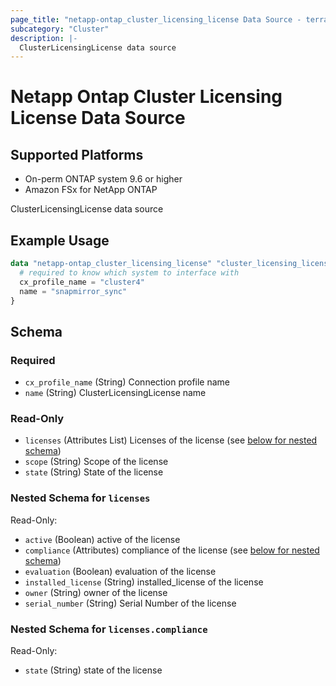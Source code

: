 ```yaml
---
page_title: "netapp-ontap_cluster_licensing_license Data Source - terraform-provider-netapp-ontap"
subcategory: "Cluster"
description: |-
  ClusterLicensingLicense data source
---
```


# Netapp Ontap Cluster Licensing License Data Source

## Supported Platforms
* On-perm ONTAP system 9.6 or higher
* Amazon FSx for NetApp ONTAP

ClusterLicensingLicense data source
## Example Usage
```terraform
data "netapp-ontap_cluster_licensing_license" "cluster_licensing_license" {
  # required to know which system to interface with
  cx_profile_name = "cluster4"
  name = "snapmirror_sync"
}
```

<!-- schema generated by tfplugindocs -->
## Schema

### Required

- `cx_profile_name` (String) Connection profile name
- `name` (String) ClusterLicensingLicense name

### Read-Only

- `licenses` (Attributes List) Licenses of the license (see [below for nested schema](#nestedatt--licenses))
- `scope` (String) Scope of the license
- `state` (String) State of the license

<a id="nestedatt--licenses"></a>
### Nested Schema for `licenses`

Read-Only:

- `active` (Boolean) active of the license
- `compliance` (Attributes) compliance of the license (see [below for nested schema](#nestedatt--licenses--compliance))
- `evaluation` (Boolean) evaluation of the license
- `installed_license` (String) installed_license of the license
- `owner` (String) owner of the license
- `serial_number` (String) Serial Number of the license

<a id="nestedatt--licenses--compliance"></a>
### Nested Schema for `licenses.compliance`

Read-Only:

- `state` (String) state of the license


